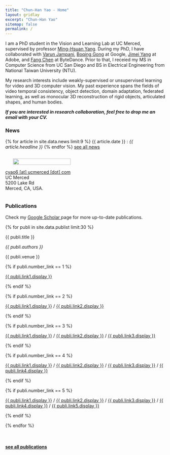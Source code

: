```yaml
---
title: "Chun-Han Yao - Home"
layout: gridlay
excerpt: "Chun-Han Yao"
sitemap: false
permalink: /
---
```


<div class="container-fluid">

<div class="row">

<div class="col-sm-8">    
    
I am a PhD student in the Vision and Learning Lab at UC Merced, supervised by professor [Ming-Hsuan Yang](http://faculty.ucmerced.edu/mhyang/). During my PhD, I have collaborated with [Varun Jampani](https://varunjampani.github.io/), [Boqing Gong](http://boqinggong.info/) at Google, [Jimei Yang](https://jimeiyang.github.io/) at Adobe, and [Fang Chen](http://fangchen.org/) at ByteDance. Prior to that, I receied my MS in Computer Science from UC San Diego and BS in Electrical Engineering from National Taiwan University (NTU). 
    
My research interests include weakly-supervised or unsupervised learning for video and 3D computer vision. My past experience spans the fields of video temporal consistency, object detection, domain adaptation, federated learning, as well as monocular 3D reconstruction of rigid objects, articulated shapes, and human bodies.

**_If you are interested in research collaboration, feel free to drop me an email with your CV._**

    
### News
{% for article in site.data.news limit:9 %}
{{ article.date }} :
<em>{{ article.headline }}</em>
{% endfor %}
<a href="{{ site.url }}{{ site.baseurl }}/allnews.html">see all news</a>

</div>

    
<div class="col-sm-4" style="display:table-cell; vertical-align:middle; text-align:left">

  <ul style="overflow: hidden">
  <img src="{{ site.url }}{{ site.baseurl }}/images/profile_photo.jpg" class="img-responsive" width="100%" />
  </ul>

  <!-- <br clear="all" /> -->

  <A HREF="">cyao6 [at] ucmerced [dot] com</A> <br>
  UC Merced <br>
  5200 Lake Rd<br>
  Merced, CA, USA.<br>

</div>
</div>
</div>


<div class="col-sm-12">

### Publications
  
Check my <a href="https://scholar.google.com/citations?hl=en&user=866vORgAAAAJ"> Google Scholar </a> page for more up-to-date publications.

{% for publi in site.data.publist limit:30 %}

<div class="col-sm-11 clearfix">
 <div class="well">
 <pubtit>{{ publi.title }}</pubtit>

<!--  <img src="{{ site.url }}{{ site.baseurl }}/images/pubpic/{{ publi.image }}" class="img-responsive" width="200px" style="float: left" /> -->

<!--  <p>{{ publi.description }}</p> -->

 <p><em>{{ publi.authors }}</em></p>

 <p>{{ publi.venue }}</p>

 {% if publi.number_link == 1 %}
 <p><a href="{{ publi.link1.url }}">{{ publi.link1.display }}</a></p>
 {% endif %}

 {% if publi.number_link == 2 %}
 <p><a href="{{ publi.link1.url }}">{{ publi.link1.display }}</a>
 /
 <a href="{{ publi.link2.url }}">{{ publi.link2.display }}</a></p>
 {% endif %}

 {% if publi.number_link == 3 %}
 <p><a href="{{ publi.link1.url }}">{{ publi.link1.display }}</a>
 /
 <a href="{{ publi.link2.url }}">{{ publi.link2.display }}</a>
 /
 <a href="{{ publi.link3.url }}">{{ publi.link3.display }}</a></p>
 {% endif %}

 {% if publi.number_link == 4 %}
 <p><a href="{{ publi.link1.url }}">{{ publi.link1.display }}</a>
 /
 <a href="{{ publi.link2.url }}">{{ publi.link2.display }}</a>
 /
 <a href="{{ publi.link3.url }}">{{ publi.link3.display }}</a>
 /
 <a href="{{ publi.link4.url }}">{{ publi.link4.display }}</a></p>
 {% endif %}

 {% if publi.number_link == 5 %}
 <p><a href="{{ publi.link1.url }}">{{ publi.link1.display }}</a>
 /
 <a href="{{ publi.link2.url }}">{{ publi.link2.display }}</a>
 /
 <a href="{{ publi.link3.url }}">{{ publi.link3.display }}</a>
 /
 <a href="{{ publi.link4.url }}">{{ publi.link4.display }}</a>
 /
 <a href="{{ publi.link5.url }}">{{ publi.link5.display }}</a></p>
 {% endif %}

 </div>
</div>

{% endfor %}

<br clear="all"/>

#### <a href="{{ site.url }}{{ site.baseurl }}/publications">see all publications</a>

</div>
